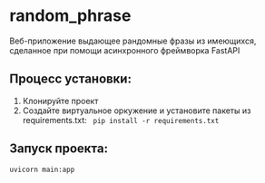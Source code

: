 # random_phrase
Веб-приложение выдающее рандомные фразы из имеющихся, сделанное при помощи асинхронного фреймворка FastAPI

## Процесс установки:
1. Клонируйте проект
2. Создайте виртуальное оркужение и установите пакеты из requirements.txt: <code> pip install -r requirements.txt </code>

## Запуск проекта:
<code>uvicorn main:app</code>
